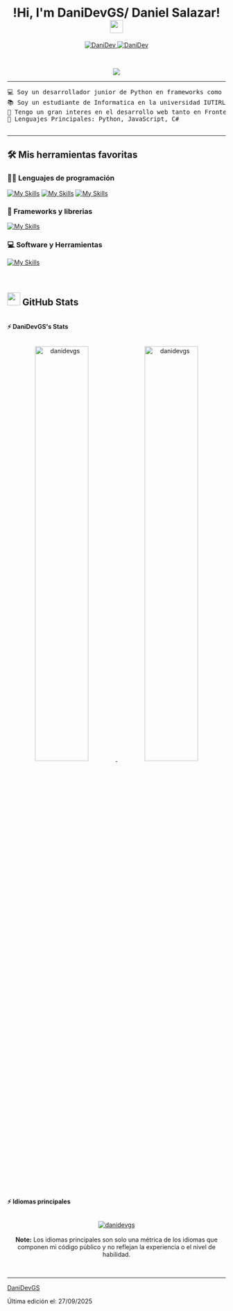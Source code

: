 <h1 align="center">
!Hi, I'm DaniDevGS/ Daniel Salazar!
	<a href="https://github.com/DaniDevGS" target="_self">
		<img src="https://media.giphy.com/media/hvRJCLFzcasrR4ia7z/giphy.gif" width="30">
	</a>
</h1>
<p align="center">
	<a href="https://github.com/DaniDevGS">
		<img src="https://komarev.com/ghpvc/?username=danidevgs&label=Profile%20views&color=0e75b6&style=flat" alt="DaniDev" />
	</a>
	<a href="https://github.com/DaniDevGS?tab=followers">
		<img src="https://img.shields.io/github/followers/danidevgs?label=Followers" alt="DaniDev" />
	</a>
</p>
<br/>
<p align="center">
	<a href="https://github.com/DaniDevGS">
		<img src="https://readme-typing-svg.herokuapp.com?lines=Computer+Student;Backend+Web+Developer;Freelancer;&center=true&width=380&height=45">
	</a>
</p>


<hr>

<pre>
💻 Soy un desarrollador junior de Python en frameworks como Flask y Django.
📚 Soy un estudiante de Informatica en la universidad IUTIRLA de Venezuela
📝 Tengo un gran interes en el desarrollo web tanto en Frontend como en backend
🌟 Lenguajes Principales: Python, JavaScript, C#
<!-- 🤔 I’m currently open for: <b>An Intern</b> or a new <b>job opportunity</b>, this is <a href="https://drive.google.com/file/d/1OL-pYjC8jb3u3bbqLswQooZkah4ExeZf/view?usp=sharing" target="_blank">MY RESUME.</a> -->
</pre>
<hr>

<!--🤝 Connect with me-->
<!-- <p align="center">
	<a href="mailto:bouaskaoun.mohammed@gmail.com"><img img src="https://img.shields.io/badge/gmail-%23EA4335.svg?style=plastic&logo=gmail&logoColor=white" alt="Gmail"/></a>
	<a href="https://www.linkedin.com/in/bouaskaoun/"><img src="https://img.shields.io/badge/linkedin-%230A66C2.svg?style=plastic&logo=linkedin&logoColor=white" alt="LinkedIn"/></a>
	<a href="https://github.com/Bouaskaoun"><img src="https://img.shields.io/badge/github-%23181717.svg?style=plastic&logo=github&logoColor=white" alt="GitHub"/></a>
	<a href="https://www.kaggle.com/bouaskaounmohammed"><img src="https://img.shields.io/badge/kaggle-%230A66C2.svg?style=plastic&logo=kaggle&logoColor=white" alt="Kaggle"/></a>
</p> -->

## 🛠️ Mis herramientas favoritas

### 👨‍💻 Lenguajes de programación

[![My Skills](https://skillicons.dev/icons?i=js)](https://github.com/DaniDevGS/computer-academy_frontend-project)
[![My Skills](https://skillicons.dev/icons?i=python)](https://github.com/DaniDevGS/student-management_python-basic)
[![My Skills](https://skillicons.dev/icons?i=cs)](https://github.com/DaniDevGS)


### 🧰 Frameworks y librerias

[![My Skills](https://skillicons.dev/icons?i=flask,react,django)](https://github.com/DaniDevGS)


<!-- 🗄️ Databases and Cloud Hosting-->

<!-- <p>
    <a href="https://github.com/Bouaskaoun"><img alt="GitHub Pages" src="https://img.shields.io/badge/GitHub%20Pages-%23327FC7.svg?logo=github&logoColor=white"></a>
    <a href="https://github.com/Bouaskaoun"><img alt="Firebase" src ="https://img.shields.io/badge/Firebase-%23FF6F00.svg?logo=firebase&logoColor=white"></a>
</p> -->

### 💻 Software y Herramientas

[![My Skills](https://skillicons.dev/icons?i=git,vscode)](https://skillicons.dev)
<!-- <p>
    <a href="https://github.com/DaniDevGS"><img alt="Git" src="https://img.shields.io/badge/Git%20-%23F05033.svg?logo=git&logoColor=white"></a>
    <a href="https://github.com/DaniDevGS"><img alt="Visual Studio Code" src="https://img.shields.io/badge/Visual%20Studio%20Code-0078d7.svg?logo=visual-studio-code&logoColor=white"></a>
</p> -->
</br>

<!--
### 👨🏽‍💻 Workspace
<p>
    <a href="https://github.com/Bouaskaoun"><img alt="Macbook Air M1" src="https://img.shields.io/badge/Apple-MacBook_Air_2020-999999?style=for-the-badge&logo=apple&logoColor=white"></a>
    <a href="https://github.com/Bouaskaoun"><img alt="Spotify" src="https://img.shields.io/badge/Spotify-1ED760?&style=for-the-badge&logo=spotify&logoColor=white"></a>
</p>
-->


## <a href="https://github.com/DaniDevGS"><img src="https://simpleicons.org/icons/github.svg" width="30"></a> GitHub Stats

<br/>
<summary><b>⚡ DaniDevGS's Stats</b></summary>
<br/>
<p align="center">
	<a href="https://github.com/DaniDevGS">
	<img width="49.5%" src="https://github-readme-stats.vercel.app/api?username=danidevgs&show_icons=true" alt="danidevgs">
	<img width="49.5%" src="https://github-readme-streak-stats.herokuapp.com/?user=danidevgs" alt="danidevgs">
	</a>
	<br/>
</p>
<br/>
<!--
<summary><b>⚡ Activity graph</b></summary>
<br/>
<p align="center">
	<a href="https://github.com/Bouaskaoun">
		<img src="https://activity-graph.herokuapp.com/graph?username=bouaskaoun&bg_color=ffffff&color=000000&line=000000&point=000000&area=true&hide_border=true" alt="bouaskaoun">
	</a>
</p>
<br/>
-->
<summary><b>⚡ Idiomas principales</b></summary>
<br/>

<p align="center">
	<a href="https://github.com/DaniDevGS">
	<img src="https://github-readme-stats.vercel.app/api/top-langs/?username=danidevgs&langs_count=8&layout=compact" alt="danidevgs">
	</a>
	<br/>
<br/>
<b>Note:</b> Los idiomas principales son solo una métrica de los idiomas que componen mi código público y no reflejan la experiencia o el nivel de habilidad.
</p>
<br/>

<!-- <table style="border: none">
  <tr>
  <td width="50%" valign="top">

Let's Work on Your Project Together!

If you have any questions about front-end web development, feel free to <a href="mailto:bouaskaoun.mohammed@gmail.com">contact me through email</a> me.

You can hire me as a freelancer on <a href="https://www.fiverr.com">Fiverr</a> or <a href="https://www.linkedin.com/in/bouaskaoun/">LinkedIn</a> to deploy your machine learning project on web.

  </td>
  <td width="50%" valign="top">

It's not perfect, isn't it?

**<a href="https://github.com/Bouaskaoun"><img alt="Feedback" src="https://img.shields.io/badge/Ask%20me-anything-1abc9c.svg"></a>**

“I think it’s very important to have a feedback loop, where you’re constantly thinking about what you’ve done and how you could be doing it better.”
– Elon Musk

  </td>
  </tr>
</table> -->

------

[DaniDevGS](https://github.com/DaniDevGS)

Última edición el: 27/09/2025
